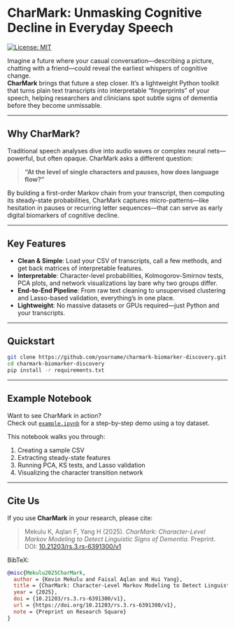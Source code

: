 # CharMark: Unmasking Cognitive Decline in Everyday Speech
[![License: MIT](https://img.shields.io/badge/License-MIT-yellow.svg)](LICENSE)

Imagine a future where your casual conversation—describing a picture, chatting with a friend—could reveal the earliest whispers of cognitive change.  
**CharMark** brings that future a step closer. It’s a lightweight Python toolkit that turns plain text transcripts into interpretable “fingerprints” of your speech, helping researchers and clinicians spot subtle signs of dementia before they become unmissable.

---

## Why CharMark?

Traditional speech analyses dive into audio waves or complex neural nets—powerful, but often opaque. CharMark asks a different question:  
> **“At the level of single characters and pauses, how does language flow?”**

By building a first-order Markov chain from your transcript, then computing its steady-state probabilities, CharMark captures micro-patterns—like hesitation in pauses or recurring letter sequences—that can serve as early digital biomarkers of cognitive decline.

---

## Key Features

- **Clean & Simple**: Load your CSV of transcripts, call a few methods, and get back matrices of interpretable features.  
- **Interpretable**: Character-level probabilities, Kolmogorov-Smirnov tests, PCA plots, and network visualizations lay bare why two groups differ.  
- **End-to-End Pipeline**: From raw text cleaning to unsupervised clustering and Lasso-based validation, everything’s in one place.  
- **Lightweight**: No massive datasets or GPUs required—just Python and your transcripts.  

---

## Quickstart

```bash
git clone https://github.com/yourname/charmark-biomarker-discovery.git
cd charmark-biomarker-discovery
pip install -r requirements.txt
```
---

## Example Notebook

Want to see CharMark in action?  
Check out [`example.ipynb`](example.ipynb) for a step-by-step demo using a toy dataset.  

This notebook walks you through:  
1. Creating a sample CSV  
2. Extracting steady-state features  
3. Running PCA, KS tests, and Lasso validation  
4. Visualizing the character transition network

---

## Cite Us

If you use **CharMark** in your research, please cite:

> Mekulu K, Aqlan F, Yang H (2025). *CharMark: Character-Level Markov Modeling to Detect Linguistic Signs of Dementia.* Preprint.  
> DOI: [10.21203/rs.3.rs-6391300/v1](https://doi.org/10.21203/rs.3.rs-6391300/v1)

BibTeX:
```bibtex
@misc{Mekulu2025CharMark,
  author = {Kevin Mekulu and Faisal Aqlan and Hui Yang},
  title = {CharMark: Character-Level Markov Modeling to Detect Linguistic Signs of Dementia},
  year = {2025},
  doi = {10.21203/rs.3.rs-6391300/v1},
  url = {https://doi.org/10.21203/rs.3.rs-6391300/v1},
  note = {Preprint on Research Square}
}





